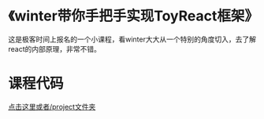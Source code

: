 # 《winter带你手把手实现ToyReact框架》

这是极客时间上报名的一个小课程，看winter大大从一个特别的角度切入，去了解react的内部原理，非常不错。

# 课程代码

[点击这里或者/project文件夹](./project)